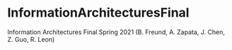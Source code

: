 # InformationArchitecturesFinal
Information Architectures Final Spring 2021 (B. Freund, A. Zapata, J. Chen, Z. Guo, R. Leon)
